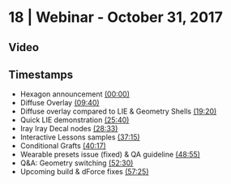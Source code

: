# 18 | Webinar - October 31, 2017
## Video
<div class="responsive-container"><div id="player"></div></div>
<script>
      var tag = document.createElement('script');
      tag.src = "https://www.youtube.com/iframe_api";
      var firstScriptTag = document.getElementsByTagName('script')[0];
      firstScriptTag.parentNode.insertBefore(tag, firstScriptTag);
      var player;
      function onYouTubeIframeAPIReady() {
        player = new YT.Player('player', {
          videoId: 'qlbq4Kz6CvQ',
        });
      }
    
    function setCurrentTime(slideNum) {
    var object = [0, 580, 1160, 1540, 1713, 2235, 2417, 2935, 3150, 3445]
    player.seekTo(object[slideNum]);
  }
</script>
    
## Timestamps
* Hexagon announcement <a href="javascript:void(0);" onclick="setCurrentTime(0)">(00:00)</a>
* Diffuse Overlay <a href="javascript:void(0);" onclick="setCurrentTime(1)">(09:40)</a>
* Diffuse overlay compared to LIE & Geometry Shells <a href="javascript:void(0);" onclick="setCurrentTime(2)">(19:20)</a>
* Quick LIE demonstration <a href="javascript:void(0);" onclick="setCurrentTime(3)">(25:40)</a>
* Iray Iray Decal nodes <a href="javascript:void(0);" onclick="setCurrentTime(4)">(28:33)</a>
* Interactive Lessons samples <a href="javascript:void(0);" onclick="setCurrentTime(5)">(37:15)</a>
* Conditional Grafts <a href="javascript:void(0);" onclick="setCurrentTime(6)">(40:17)</a>
* Wearable presets issue (fixed) & QA guideline <a href="javascript:void(0);" onclick="setCurrentTime(7)">(48:55)</a>
* Q&A: Geometry switching <a href="javascript:void(0);" onclick="setCurrentTime(8)">(52:30)</a>
* Upcoming build & dForce fixes <a href="javascript:void(0);" onclick="setCurrentTime(9)">(57:25)</a>
